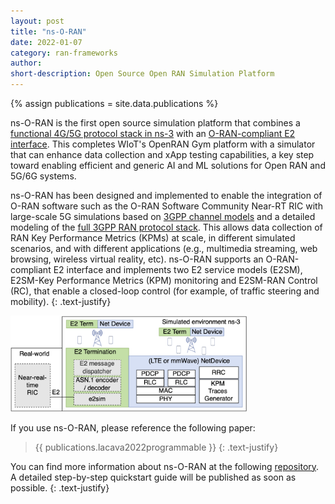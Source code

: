 ```yaml
---
layout: post
title: "ns-O-RAN"
date: 2022-01-07
category: ran-frameworks
author:
short-description: Open Source Open RAN Simulation Platform
---
```


{% assign publications = site.data.publications %}

ns-O-RAN is the first open source simulation platform that combines a [functional 4G/5G protocol stack in ns-3]() with an [O-RAN-compliant E2 interface](https://gerrit.o-ran-sc.org/r/admin/repos/sim/ns3-o-ran-e2,general). 
This completes WIoT's OpenRAN Gym platform with a simulator that can enhance data collection and xApp testing capabilities, a key step toward enabling efficient and generic AI and ML solutions for Open RAN and 5G/6G systems.

ns-O-RAN has been designed and implemented to enable the integration of O-RAN software such as the O-RAN Software Community Near-RT RIC with large-scale 5G simulations based on [3GPP channel models]() and a detailed modeling of the [full 3GPP RAN protocol stack](). This allows data collection of RAN Key Performance Metrics (KPMs) at scale, in different simulated scenarios, and with different applications (e.g., multimedia streaming, web browsing, wireless virtual reality, etc). ns-O-RAN supports an O-RAN-compliant E2 interface and implements two E2 service models (E2SM), E2SM-Key Performance Metrics (KPM) monitoring and E2SM-RAN Control (RC), that enable a closed-loop control (for example, of traffic steering and mobility).
{: .text-justify}

<img src="/assets/post-assets/ns-o-ran.png" class="post-image" alt="ns-O-RAN Architecture" width="75%">

If you use ns-O-RAN, please reference the following paper:

> {{ publications.lacava2022programmable }}
> {: .text-justify}

You can find more information about ns-O-RAN at the following <a href="https://gerrit.o-ran-sc.org/r/admin/repos/sim/ns3-o-ran-e2,general" target="_blank">repository</a>. A detailed step-by-step quickstart guide will be published as soon as possible.
{: .text-justify}


